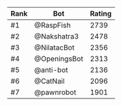 Rank|Bot|Rating
---|---|---
#1|@RaspFish|2739
#2|@Nakshatra3|2478
#3|@NilatacBot|2356
#4|@OpeningsBot|2313
#5|@anti-bot|2136
#6|@CatNail|2096
#7|@pawnrobot|1901
